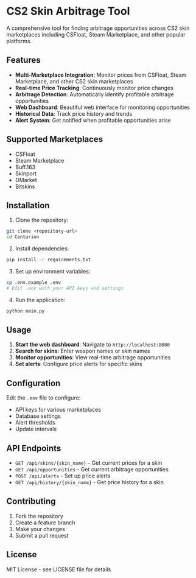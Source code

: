 # CS2 Skin Arbitrage Tool

A comprehensive tool for finding arbitrage opportunities across CS2 skin marketplaces including CSFloat, Steam Marketplace, and other popular platforms.

## Features

- **Multi-Marketplace Integration**: Monitor prices from CSFloat, Steam Marketplace, and other CS2 skin marketplaces
- **Real-time Price Tracking**: Continuously monitor price changes
- **Arbitrage Detection**: Automatically identify profitable arbitrage opportunities
- **Web Dashboard**: Beautiful web interface for monitoring opportunities
- **Historical Data**: Track price history and trends
- **Alert System**: Get notified when profitable opportunities arise

## Supported Marketplaces

- CSFloat
- Steam Marketplace
- Buff.163
- Skinport
- DMarket
- Bitskins

## Installation

1. Clone the repository:
```bash
git clone <repository-url>
cd Centurion
```

2. Install dependencies:
```bash
pip install -r requirements.txt
```

3. Set up environment variables:
```bash
cp .env.example .env
# Edit .env with your API keys and settings
```

4. Run the application:
```bash
python main.py
```

## Usage

1. **Start the web dashboard**: Navigate to `http://localhost:8000`
2. **Search for skins**: Enter weapon names or skin names
3. **Monitor opportunities**: View real-time arbitrage opportunities
4. **Set alerts**: Configure price alerts for specific skins

## Configuration

Edit the `.env` file to configure:
- API keys for various marketplaces
- Database settings
- Alert thresholds
- Update intervals

## API Endpoints

- `GET /api/skins/{skin_name}` - Get current prices for a skin
- `GET /api/opportunities` - Get current arbitrage opportunities
- `POST /api/alerts` - Set up price alerts
- `GET /api/history/{skin_name}` - Get price history for a skin

## Contributing

1. Fork the repository
2. Create a feature branch
3. Make your changes
4. Submit a pull request

## License

MIT License - see LICENSE file for details 